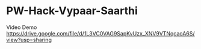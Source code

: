 # PW-Hack-Vypaar-Saarthi




Video Demo 
https://drive.google.com/file/d/1L3VC0VAG9SapKvUzx_XNV9VTNqcaoA6S/view?usp=sharing
